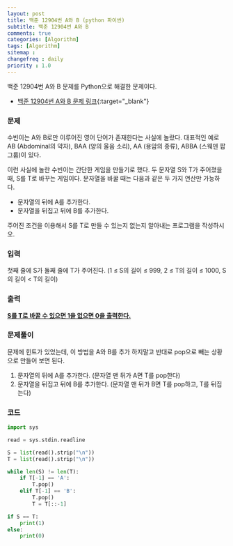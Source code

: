 ```yaml
---
layout: post
title: 백준 12904번 A와 B (python 파이썬)
subtitle: 백준 12904번 A와 B
comments: true
categories: [Algorithm]
tags: [Algorithm]
sitemap :
changefreq : daily
priority : 1.0
---
```

백준 12904번 A와 B 문제를 Python으로 해결한 문제이다.  

* [백준 12904번 A와 B 문제 링크](https://www.acmicpc.net/problem/12904){:target="_blank"}


### 문제 
수빈이는 A와 B로만 이루어진 영어 단어가 존재한다는 사실에 놀랐다. 대표적인 예로 AB (Abdominal의 약자), BAA (양의 울음 소리), AA (용암의 종류), ABBA (스웨덴 팝 그룹)이 있다.

이런 사실에 놀란 수빈이는 간단한 게임을 만들기로 했다. 두 문자열 S와 T가 주어졌을 때, S를 T로 바꾸는 게임이다. 문자열을 바꿀 때는 다음과 같은 두 가지 연산만 가능하다.

* 문자열의 뒤에 A를 추가한다.
* 문자열을 뒤집고 뒤에 B를 추가한다.

주어진 조건을 이용해서 S를 T로 만들 수 있는지 없는지 알아내는 프로그램을 작성하시오. 

### 입력
첫째 줄에 S가 둘째 줄에 T가 주어진다. (1 ≤ S의 길이 ≤ 999, 2 ≤ T의 길이 ≤ 1000, S의 길이 < T의 길이)


### 출력
**<u>S를 T로 바꿀 수 있으면 1을 없으면 0을 출력한다.</u>**


### 문제풀이
문제에 힌트가 있었는데, 이 방법을 A와 B를 추가 하지말고 반대로 pop으로 빼는 상황으로 만들어 보면 된다.

1. 문자열의 뒤에 A를 추가한다. (문자열 맨 뒤가 A면 T를 pop한다)
2. 문자열을 뒤집고 뒤에 B를 추가한다. (문자열 맨 뒤가 B면 T를 pop하고, T를 뒤집는다)


### 코드
```python
import sys

read = sys.stdin.readline

S = list(read().strip("\n"))
T = list(read().strip("\n"))

while len(S) != len(T):
    if T[-1] == 'A':
        T.pop()
    elif T[-1] == 'B':
        T.pop()
        T = T[::-1]

if S == T:
    print(1)
else:
    print(0)
```